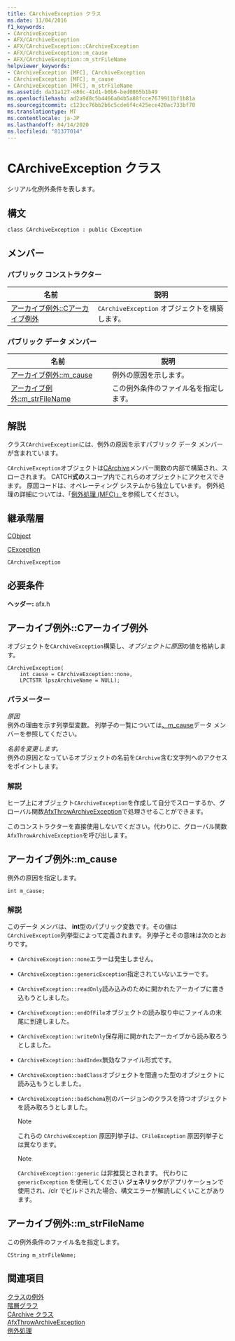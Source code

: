 ```yaml
---
title: CArchiveException クラス
ms.date: 11/04/2016
f1_keywords:
- CArchiveException
- AFX/CArchiveException
- AFX/CArchiveException::CArchiveException
- AFX/CArchiveException::m_cause
- AFX/CArchiveException::m_strFileName
helpviewer_keywords:
- CArchiveException [MFC], CArchiveException
- CArchiveException [MFC], m_cause
- CArchiveException [MFC], m_strFileName
ms.assetid: da31a127-e86c-41d1-b0b6-bed0865b1b49
ms.openlocfilehash: ad2a9d8c5b4466a04b5a88fcce7679911bf1b81a
ms.sourcegitcommit: c123cc76bb2b6c5cde6f4c425ece420ac733bf70
ms.translationtype: MT
ms.contentlocale: ja-JP
ms.lasthandoff: 04/14/2020
ms.locfileid: "81377014"
---
```

# <a name="carchiveexception-class"></a>CArchiveException クラス

シリアル化例外条件を表します。

## <a name="syntax"></a>構文

```
class CArchiveException : public CException
```

## <a name="members"></a>メンバー

### <a name="public-constructors"></a>パブリック コンストラクター

|名前|説明|
|----------|-----------------|
|[アーカイブ例外::Cアーカイブ例外](#carchiveexception)|`CArchiveException` オブジェクトを構築します。|

### <a name="public-data-members"></a>パブリック データ メンバー

|名前|説明|
|----------|-----------------|
|[アーカイブ例外::m_cause](#m_cause)|例外の原因を示します。|
|[アーカイブ例外::m_strFileName](#m_strfilename)|この例外条件のファイル名を指定します。|

## <a name="remarks"></a>解説

クラス`CArchiveException`には、例外の原因を示すパブリック データ メンバーが含まれています。

`CArchiveException`オブジェクトは[CArchive](../../mfc/reference/carchive-class.md)メンバー関数の内部で構築され、スローされます。 CATCH**式の**スコープ内でこれらのオブジェクトにアクセスできます。 原因コードは、オペレーティング システムから独立しています。 例外処理の詳細については、「[例外処理 (MFC)」](../../mfc/exception-handling-in-mfc.md)を参照してください。

## <a name="inheritance-hierarchy"></a>継承階層

[CObject](../../mfc/reference/cobject-class.md)

[CException](../../mfc/reference/cexception-class.md)

`CArchiveException`

## <a name="requirements"></a>必要条件

**ヘッダー:** afx.h

## <a name="carchiveexceptioncarchiveexception"></a><a name="carchiveexception"></a>アーカイブ例外::Cアーカイブ例外

オブジェクトを`CArchiveException`構築し、*オブジェクトに原因*の値を格納します。

```
CArchiveException(
    int cause = CArchiveException::none,
    LPCTSTR lpszArchiveName = NULL);
```

### <a name="parameters"></a>パラメーター

*原因*<br/>
例外の理由を示す列挙型変数。 列挙子の一覧については[、m_cause](#m_cause)データ メンバーを参照してください。

*名前を変更します。*<br/>
例外の原因となっているオブジェクトの名前を`CArchive`含む文字列へのアクセスをポイントします。

### <a name="remarks"></a>解説

ヒープ上にオブジェクト`CArchiveException`を作成して自分でスローするか、グローバル関数[AfxThrowArchiveException](../../mfc/reference/exception-processing.md#afxthrowarchiveexception)で処理させることができます。

このコンストラクターを直接使用しないでください。代わりに、グローバル関数`AfxThrowArchiveException`を呼び出します。

## <a name="carchiveexceptionm_cause"></a><a name="m_cause"></a>アーカイブ例外::m_cause

例外の原因を指定します。

```
int m_cause;
```

### <a name="remarks"></a>解説

このデータ メンバは、 **int**型のパブリック変数です。その値は`CArchiveException`列挙型によって定義されます。 列挙子とその意味は次のとおりです。

- `CArchiveException::none`エラーは発生しません。

- `CArchiveException::genericException`指定されていないエラーです。

- `CArchiveException::readOnly`読み込みのために開かれたアーカイブに書き込もうとしました。

- `CArchiveException::endOfFile`オブジェクトの読み取り中にファイルの末尾に到達しました。

- `CArchiveException::writeOnly`保存用に開かれたアーカイブから読み取ろうとしました。

- `CArchiveException::badIndex`無効なファイル形式です。

- `CArchiveException::badClass`オブジェクトを間違った型のオブジェクトに読み込もうとしました。

- `CArchiveException::badSchema`別のバージョンのクラスを持つオブジェクトを読み取ろうとしました。

    > [!NOTE]
    >  これらの `CArchiveException` 原因列挙子は、`CFileException` 原因列挙子とは異なります。

    > [!NOTE]
    > `CArchiveException::generic` は非推奨とされます。 代わりに `genericException` を使用してください **ジェネリック**がアプリケーションで使用され、/clr でビルドされた場合、構文エラーが解読しにくいことがあります。

## <a name="carchiveexceptionm_strfilename"></a><a name="m_strfilename"></a>アーカイブ例外::m_strFileName

この例外条件のファイル名を指定します。

```
CString m_strFileName;
```

## <a name="see-also"></a>関連項目

[クラスの例外](../../mfc/reference/cexception-class.md)<br/>
[階層グラフ](../../mfc/hierarchy-chart.md)<br/>
[CArchive クラス](../../mfc/reference/carchive-class.md)<br/>
[AfxThrowArchiveException](../../mfc/reference/exception-processing.md#afxthrowarchiveexception)<br/>
[例外処理](../../mfc/reference/exception-processing.md)
